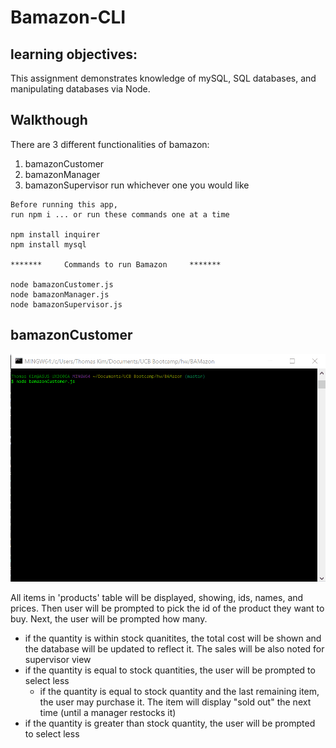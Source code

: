 # Bamazon-CLI

## learning objectives:
This assignment demonstrates knowledge of mySQL, SQL databases, and manipulating databases via Node. 

## Walkthough
There are 3 different functionalities of bamazon: 
1. bamazonCustomer
2. bamazonManager
3. bamazonSupervisor
run whichever one you would like

```
Before running this app, 
run npm i ... or run these commands one at a time 

npm install inquirer
npm install mysql

*******     Commands to run Bamazon     *******

node bamazonCustomer.js
node bamazonManager.js
node bamazonSupervisor.js
```

## bamazonCustomer
![gif of customer terminal](https://github.com/tomkim825/BAMazon/blob/master/customer.gif)

All items in 'products' table will be displayed, showing, ids, names, and prices. Then user will be prompted to pick the id of the product they want to buy. Next, the user will be prompted how many.

- if the quantity is within stock quanitites, the total cost will be shown and the database will be updated to reflect it. The sales will be also noted for supervisor view
- if the quantity is equal to stock quantities, the user will be prompted to select less
	- if the quantity is equal to stock quantity and the last remaining item, the user may purchase it. The item will display "sold out" the next time (until a manager restocks it) 
- if the quantity is greater than stock quantity, the user will be prompted to select less
 